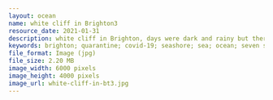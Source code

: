 ```yaml
---
layout: ocean
name: white cliff in Brighton3
resource_date: 2021-01-31
description: white cliff in Brighton, days were dark and rainy but there are still some visitors
keywords: brighton; quarantine; covid-19; seashore; sea; ocean; seven sisters park; white cliff
file_format: Image (jpg)
file_size: 2.20 MB
image_width: 6000 pixels
image_height: 4000 pixels
image_url: white-cliff-in-bt3.jpg
---
```

